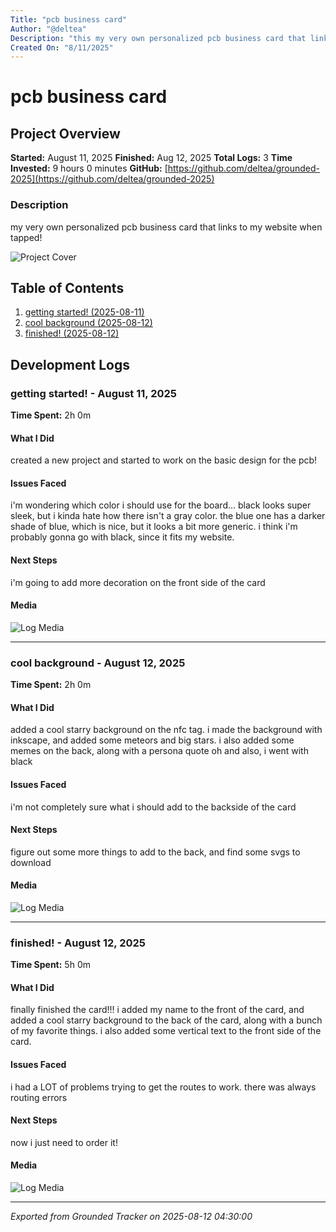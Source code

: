 ```yaml
---
Title: "pcb business card"
Author: "@deltea"
Description: "this my very own personalized pcb business card that links to my website when tapped!"
Created On: "8/11/2025"
---
```


# pcb business card

## Project Overview

**Started:** August 11, 2025
**Finished:** Aug 12, 2025
**Total Logs:** 3
**Time Invested:** 9 hours 0 minutes
**GitHub:** [https://github.com/deltea/grounded-2025](https://github.com/deltea/grounded-2025)

### Description

my very own personalized pcb business card that links to my website when tapped!

![Project Cover](http://groundplane.hackclub.com/default_cover.png)

## Table of Contents

1. [getting started! (2025-08-11)](#getting-started!-2025-08-11)
2. [cool background (2025-08-12)](#cool-background-2025-08-12)
3. [finished! (2025-08-12)](#finished!-2025-08-12)

## Development Logs

### getting started! - August 11, 2025 <a id="getting-started!-2025-08-11"></a>

**Time Spent:** 2h 0m

#### What I Did

created a new project and started to work on the basic design for the pcb!

#### Issues Faced

i'm wondering which color i should use for the board... black looks super sleek, but i kinda hate how there isn't a gray color. the blue one has a darker shade of blue, which is nice, but it looks a bit more generic. i think i'm probably gonna go with black, since it fits my website.

#### Next Steps

i'm going to add more decoration on the front side of the card

#### Media

![Log Media](https://hc-cdn.hel1.your-objectstorage.com/s/v3/9fdbe90204647e8761030a230c1ab348d4ad274f_tmplzcmq3vj.png)

---

### cool background - August 12, 2025 <a id="cool-background-2025-08-12"></a>

**Time Spent:** 2h 0m

#### What I Did

added a cool starry background on the nfc tag. i made the background with inkscape, and added some meteors and big stars.
i also added some memes on the back, along with a persona quote
oh and also, i went with black

#### Issues Faced

i'm not completely sure what i should add to the backside of the card

#### Next Steps

figure out some more things to add to the back, and find some svgs to download

#### Media

![Log Media](https://hc-cdn.hel1.your-objectstorage.com/s/v3/f03ba76c705728919bb79b6e0bfd11575b8e84b5_tmp3hkaep3o.png)

---

### finished! - August 12, 2025 <a id="finished!-2025-08-12"></a>

**Time Spent:** 5h 0m

#### What I Did

finally finished the card!!! i added my name to the front of the card, and added a cool starry background to the back of the card, along with a bunch of my favorite things. i also added some vertical text to the front side of the card.

#### Issues Faced

i had a LOT of problems trying to get the routes to work. there was always routing errors

#### Next Steps

now i just need to order it!

#### Media

![Log Media](https://hc-cdn.hel1.your-objectstorage.com/s/v3/8e24095c00259e2014d4d0b17e400df1ee23d8a7_tmp2je13geb.png)

---



*Exported from Grounded Tracker on 2025-08-12 04:30:00*

